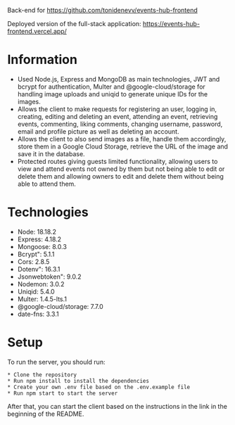 Back-end for https://github.com/tonidenevv/events-hub-frontend

Deployed version of the full-stack application: https://events-hub-frontend.vercel.app/

# Information
* Used Node.js, Express and MongoDB as main technologies, JWT and bcrypt for authentication, Multer and @google-cloud/storage for handling image uploads and uniqid to generate unique IDs for the images.
* Allows the client to make requests for registering an user, logging in, creating, editing and deleting an event, attending an event, retrieving events, commenting, liking comments, changing username, password, email and profile picture as well as deleting an account.
* Allows the client to also send images as a file, handle them accordingly, store them in a Google Cloud Storage, retrieve the URL of the image and save it in the database.
* Protected routes giving guests limited functionality, allowing users to view and attend events not owned by them but not being able to edit or delete them and allowing owners to edit and delete them without being able to attend them.

# Technologies
* Node: 18.18.2
* Express: 4.18.2
* Mongoose: 8.0.3
* Bcrypt": 5.1.1
* Cors: 2.8.5
* Dotenv": 16.3.1
* Jsonwebtoken": 9.0.2
* Nodemon: 3.0.2
* Uniqid: 5.4.0
* Multer: 1.4.5-lts.1
* @google-cloud/storage: 7.7.0
* date-fns: 3.3.1

# Setup
To run the server, you should run:
```
* Clone the repository
* Run npm install to install the dependencies
* Create your own .env file based on the .env.example file
* Run npm start to start the server
```

After that, you can start the client based on the instructions in the link in the beginning of the README.
